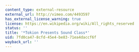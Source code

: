 ```yaml
---
content_type: external-resource
external_url: http://vimeo.com/4493597
has_external_license_warning: true
license: https://en.wikipedia.org/wiki/All_rights_reserved
status: ''
title: '*Tokion Presents Sound Class*'
uid: 7fd0ca47-8cfd-45e4-be83-71ea4daccf6f
wayback_url: ''
---
```

